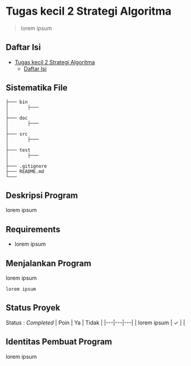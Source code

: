 # Tugas kecil 2 Strategi Algoritma
> lorem ipsum 

## Daftar Isi
- [Tugas kecil 2 Strategi Algoritma](#tugas-kecil-2-strategi-algoritma)
  - [Daftar Isi](#daftar-isi)


<!-- * [License](#license) -->
## Sistematika File
```
├─── bin
│       ├─── 
│
├─── doc
│       ├─── 
│
├─── src
│       ├─── 
│
├─── test
│       ├─── 
│
├─── .gitignore
├─── README.md
└─── 
```

## Deskripsi Program
 lorem ipsum

## Requirements
* lorem ipsum
## Menjalankan Program
lorem ipsum
```
lorem ipsum
```



## Status Proyek
Status : *Completed*
| Poin  | Ya | Tidak |
|---|---|---|
| lorem ipsum | ✓ |   |


## Identitas Pembuat Program
lorem ipsum
